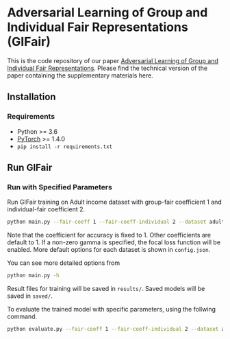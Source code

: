 # Adversarial Learning of Group and Individual Fair Representations (GIFair)
This is the code repository of our paper [Adversarial Learning of Group and Individual Fair Representations](https://link.springer.com/chapter/10.1007/978-981-97-2242-6_15). Please find the technical version of the paper containing the supplementary materials here.

## Installation
### Requirements
- Python >= 3.6
- [PyTorch](https://pytorch.org/) >= 1.4.0
- `pip install -r requirements.txt`

## Run GIFair
### Run with Specified Parameters
Run GIFair training on Adult income dataset with group-fair coefficient 1 and individual-fair coefficient 2.
```bash
python main.py --fair-coeff 1 --fair-coeff-individual 2 --dataset adult
```
Note that the coefficient for accuracy is fixed to 1. Other coefficients are default to 1. If a non-zero gamma is specified, the focal loss function will be enabled. More default options for each dataset is shown in `config.json`.

You can see more detailed options from
```bash
python main.py -h
```
Result files for training will be saved in `results/`. Saved models will be saved in `saved/`.

To evaluate the trained model with specific parameters, using the follwing command.
```bash
python evaluate.py --fair-coeff 1 --fair-coeff-individual 2 --dataset adult
```

